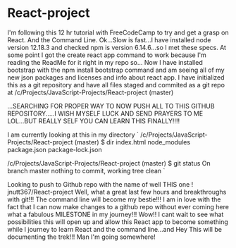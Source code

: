 # React-project
I'm following this 12 hr tutorial with FreeCodeCamp to try and get a grasp on React. And the Command Line.
Ok...Slow is fast...I have installed node version 12.18.3 and checked npm is version 6.14.6...so I met these specs.
At some point I got the create react app command to work because I'm reading the ReadMe for it right in my repo so...
Now I have installed bootstrap with the npm install bootstrap command and am seeing all of my new json packages and licenses and info about react app.
I have initialized this as a git repository and have all files staged and commited as a git repo at /c/Projects/JavaScript-Projects/React-project (master)


...SEARCHING FOR PROPER WAY TO NOW PUSH ALL TO THIS GITHUB REPOSITORY.....I WISH MYSELF LUCK AND SEND PRAYERS TO ME LOL...BUT REALLY SELF YOU CAN LEARN THIS FINALLY!!!!

I am currently looking at this in my directory  ` /c/Projects/JavaScript-Projects/React-project (master)
 $ dir
index.html  node_modules  package.json  package-lock.json


 /c/Projects/JavaScript-Projects/React-project (master)
 $ git status
On branch master
nothing to commit, working tree clean
 `
 
 Looking to push to Github repo with the name of well THIS one ! jnutt367/React-project
Well, what a great last few hours and breakthroughs with git!!! The command line will become my bestie!!!
I am in love with the fact that I can now make changes to a github repo without ever coming here what a fabulous MILESTONE in my journey!!!
Wow!! I cant wait to see what possibilities this will open up and allow this React app to become something while I journey to learn React and the command line...and Hey 
This will be documenting the trek!!! Man I'm going somewhere!
